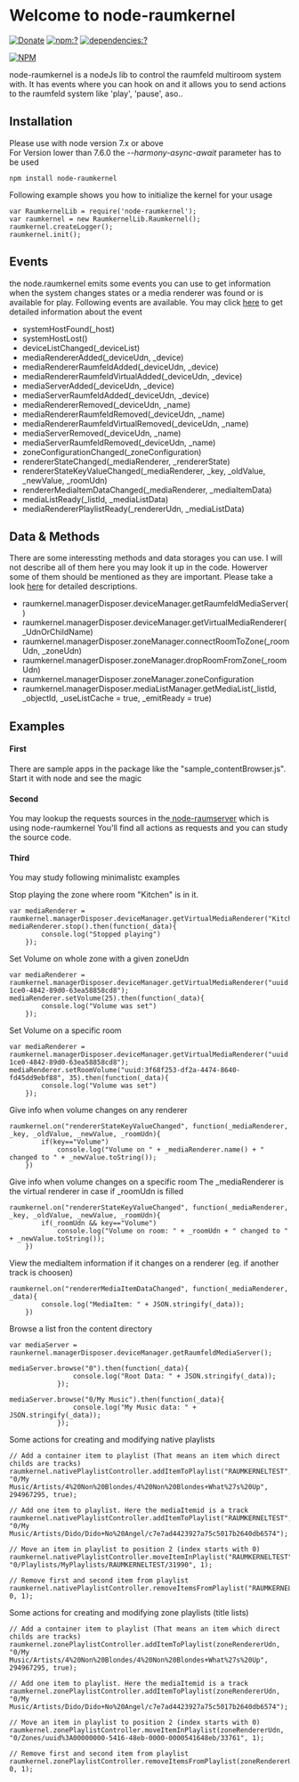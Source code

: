 Welcome to node-raumkernel
===================
[![Donate](https://img.shields.io/badge/Donate-PayPal-green.svg)](https://www.paypal.me/ChriD/)
[![npm:?](https://img.shields.io/npm/v/node-raumkernel.svg?style=flat-square)](https://www.npmjs.com/packages/node-raumkernel)
[![dependencies:?](https://img.shields.io/npm/dm/node-raumkernel.svg?style=flat-square)](https://www.npmjs.com/packages/node-raumkernel)

[![NPM](https://nodei.co/npm/node-raumkernel.png?downloads=true&downloadRank=true)](https://nodei.co/npm/node-raumkernel/)

node-raumkernel is a nodeJs lib to control the raumfeld multiroom system with.
It has events where you can hook on and it allows you to send actions to the raumfeld system like 'play', 'pause', aso..


Installation
-------------

Please use with node version 7.x or above  
For Version lower than 7.6.0 the _--harmony-async-await_ parameter has to be used

```
npm install node-raumkernel
```

Following example shows you how to initialize the kernel  for your usage
```
var RaumkernelLib = require('node-raumkernel');
var raumkernel = new RaumkernelLib.Raumkernel();
raumkernel.createLogger();
raumkernel.init();
```

Events
-------------
the node.raumkernel emits some events you can use to get information when the system changes states or a media renderer was found or is available for play. 
Following events are available. You may click [here](https://github.com/ChriD/node-raumkernel/wiki/Events) to get detailed information about the event

 - systemHostFound(_host)
 - systemHostLost()
 - deviceListChanged(_deviceList)
 - mediaRendererAdded(_deviceUdn, _device)
 - mediaRendererRaumfeldAdded(_deviceUdn, _device)
 - mediaRendererRaumfeldVirtualAdded(_deviceUdn, _device)
 - mediaServerAdded(_deviceUdn, _device)
 - mediaServerRaumfeldAdded(_deviceUdn, _device)
 - mediaRendererRemoved(_deviceUdn, _name)
 - mediaRendererRaumfeldRemoved(_deviceUdn, _name)
 - mediaRendererRaumfeldVirtualRemoved(_deviceUdn, _name)
 - mediaServerRemoved(_deviceUdn, _name)
 - mediaServerRaumfeldRemoved(_deviceUdn, _name)
 - zoneConfigurationChanged(_zoneConfiguration)
 - rendererStateChanged(_mediaRenderer, _rendererState)
 - rendererStateKeyValueChanged(_mediaRenderer, _key, _oldValue, _newValue, _roomUdn) 
 - rendererMediaItemDataChanged(_mediaRenderer, _mediaItemData)
 - mediaListReady(_listId, _mediaListData)
 - mediaRendererPlaylistReady(_rendererUdn, _mediaListData)


Data & Methods
-------------
There are some interessting methods and data storages you can use. I will not describe all of them here you may look it up in the code. Howerver some of them should be mentioned as they are important. Please take a look [here](https://github.com/ChriD/node-raumkernel/wiki/Data-&-Methods) for detailed descriptions.

- raumkernel.managerDisposer.deviceManager.getRaumfeldMediaServer()
- raumkernel.managerDisposer.deviceManager.getVirtualMediaRenderer(_UdnOrChildName)
- raumkernel.managerDisposer.zoneManager.connectRoomToZone(_roomUdn, _zoneUdn)
- raumkernel.managerDisposer.zoneManager.dropRoomFromZone(_roomUdn)
- raumkernel.managerDisposer.zoneManager.zoneConfiguration
- raumkernel.managerDisposer.mediaListManager.getMediaList(_listId, _objectId, _useListCache = true, _emitReady = true)


Examples
-------------

#### First 
There are sample apps in the package like the "sample_contentBrowser.js".  
Start it with node and see the magic  

#### Second 
You may lookup the requests sources in the[ node-raumserver](https://github.com/ChriD/node-raumserver)  which is using node-raumkernel
You'll find all actions as requests and you can study the source code.
  
#### Third 
You may study following minimalistc examples
  

Stop playing the zone where room "Kitchen" is in it.
```
var mediaRenderer = raumkernel.managerDisposer.deviceManager.getVirtualMediaRenderer("Kitchen");
mediaRenderer.stop().then(function(_data){
		console.log("Stopped playing")
	});
```

 Set Volume on whole zone with a given zoneUdn
```
var mediaRenderer = raumkernel.managerDisposer.deviceManager.getVirtualMediaRenderer("uuid:30e3c8cd-1ce0-4842-89d0-63ea58858cd8");
mediaRenderer.setVolume(25).then(function(_data){
		console.log("Volume was set")
	});
```

 Set Volume on a specific room
```
var mediaRenderer = raumkernel.managerDisposer.deviceManager.getVirtualMediaRenderer("uuid:30e3c8cd-1ce0-4842-89d0-63ea58858cd8");
mediaRenderer.setRoomVolume("uuid:3f68f253-df2a-4474-8640-fd45dd9ebf88", 35).then(function(_data){
		console.log("Volume was set")
	});
```


 Give info when volume changes on any renderer
```
raumkernel.on("rendererStateKeyValueChanged", function(_mediaRenderer, _key, _oldValue, _newValue, _roomUdn){
		if(key=="Volume")
			console.log("Volume on " + _mediaRenderer.name() + " changed to " + _newValue.toString());
	})
```

 Give info when volume changes on a specific room
 The _mediaRenderer is the virtual renderer in case if _roomUdn is filled
```
raumkernel.on("rendererStateKeyValueChanged", function(_mediaRenderer, _key, _oldValue, _newValue, _roomUdn){
		if(_roomUdn && key=="Volume")
			console.log("Volume on room: " + _roomUdn + " changed to " + _newValue.toString());
	})
```

View the mediaItem information if it changes on a renderer (eg. if another track is choosen)
```
raumkernel.on("rendererMediaItemDataChanged", function(_mediaRenderer, _data){
		console.log("MediaItem: " + JSON.stringify(_data));
	})
```


Browse a list fron the content directory
```
var mediaServer = raunkernel.managerDisposer.deviceManager.getRaumfeldMediaServer();

mediaServer.browse("0").then(function(_data){
                console.log("Root Data: " + JSON.stringify(_data));
            });
	    
mediaServer.browse("0/My Music").then(function(_data){
                console.log("My Music data: " + JSON.stringify(_data));
            });
```

Some actions for creating and modifying native playlists 

```
// Add a container item to playlist (That means an item which direct childs are tracks)
raumkernel.nativePlaylistController.addItemToPlaylist("RAUMKERNELTEST", "0/My Music/Artists/4%20Non%20Blondes/4%20Non%20Blondes+What%27s%20Up", 294967295, true);
            
// Add one item to playlist. Here the mediaItemid is a track
raumkernel.nativePlaylistController.addItemToPlaylist("RAUMKERNELTEST", "0/My Music/Artists/Dido/Dido+No%20Angel/c7e7ad4423927a75c5017b2640db6574");
            
// Move an item in playlist to position 2 (index starts with 0)
raumkernel.nativePlaylistController.moveItemInPlaylist("RAUMKERNELTEST", "0/Playlists/MyPlaylists/RAUMKERNELTEST/31990", 1);
            
// Remove first and second item from playlist
raumkernel.nativePlaylistController.removeItemsFromPlaylist("RAUMKERNELTEST", 0, 1);
```

Some actions for creating and modifying zone playlists  (title lists)

```
// Add a container item to playlist (That means an item which direct childs are tracks)
raumkernel.zonePlaylistController.addItemToPlaylist(zoneRendererUdn, "0/My Music/Artists/4%20Non%20Blondes/4%20Non%20Blondes+What%27s%20Up", 294967295, true);
            
// Add one item to playlist. Here the mediaItemid is a track
raumkernel.zonePlaylistController.addItemToPlaylist(zoneRendererUdn, "0/My Music/Artists/Dido/Dido+No%20Angel/c7e7ad4423927a75c5017b2640db6574");
            
// Move an item in playlist to position 2 (index starts with 0)
raumkernel.zonePlaylistController.moveItemInPlaylist(zoneRendererUdn, "0/Zones/uuid%3A00000000-5416-48eb-0000-0000541648eb/33761", 1);
            
// Remove first and second item from playlist
raumkernel.zonePlaylistController.removeItemsFromPlaylist(zoneRendererUdn, 0, 1);
```
